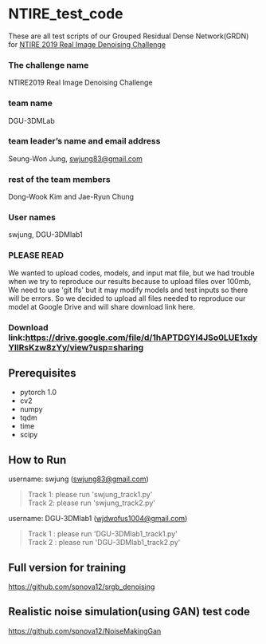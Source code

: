NTIRE_test_code
=============
These are all test scripts of our Grouped Residual Dense Network(GRDN) for [NTIRE 2019 Real Image Denoising Challenge](https://competitions.codalab.org/competitions/21258)

### The challenge name  
NTIRE2019 Real Image Denoising Challenge  

### team name  
DGU-3DMLab  

### team leader’s name and email address   
Seung-Won Jung, swjung83@gmail.com  

### rest of the team members  
Dong-Wook Kim and Jae-Ryun Chung  

### User names  
swjung, DGU-3DMlab1  

### PLEASE READ
We wanted to upload codes, models, and input mat file, but we had trouble when we try to reproduce our results because
to upload files over 100mb, We need to use 'git lfs' but it may modify models and test inputs so there will be errors. So
we decided to upload all files needed to reproduce our model at Google Drive and will share download link here.

### Download link:https://drive.google.com/file/d/1hAPTDGYl4JSo0LUE1xdyYlIRsKzw8zYy/view?usp=sharing

Prerequisites  
-------------
* pytorch 1.0  
* cv2  
* numpy  
* tqdm  
* time  
* scipy  


How to Run
-------------
username: swjung (swjung83@gmail.com)   
> Track 1: please run 'swjung_track1.py'  
> Track 2: please run 'swjung_track2.py'  
  
username: DGU-3DMlab1 (wjdwofus1004@gmail.com)  
> Track 1 : please run 'DGU-3DMlab1_track1.py'  
> Track 2 : please run 'DGU-3DMlab1_track2.py'  
  
 
Full version for training
-------------
https://github.com/spnova12/srgb_denoising  

Realistic noise simulation(using GAN) test code
-------------
https://github.com/spnova12/NoiseMakingGan
